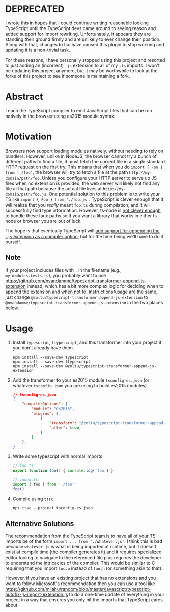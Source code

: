 # **DEPRECATED**
I wrote this in hopes that I could continue writing reasonable looking TypeScript until the TypeScript devs came around to seeing reason and added support for import rewriting.  Unfortunately, it appears they are standing their ground firmly and are unlikely to ever change their position.  Along with that, changes to tsc have caused this plugin to stop working and updating it is a non-trivial task.

For these reasons, I have personally stopped using this project and resorted to just adding an (incorrect) `.js` extension to all of my `.ts` imports.  I won't be updating this project anymore, but it may be worthwhile to look at the forks of this project to see if someone is maintaining a fork.

# Abstract
Teach the TypeScript compiler to emit JavaScript files that can be run natively in the browser using es2015 module syntax.

# Motivation
Browsers now support loading modules natively, without needing to rely on bundlers.  However, unlike in NodeJS, the browser cannot try a bunch of different paths to find a file, it must fetch the correct file in a single standard HTTP request on the first try.  This means that when you do `import { Foo } from './foo'`, the browser will try to fetch a file at the path `http://my-domain/path/foo`.  Unless you configure your HTTP server to serve up JS files when no extension is provided, the web server will likely not find any file at that path because the actual file lives  at `http://my-domain/path/foo.js`.  One potential solution to this problem is to write your TS like `import { Foo } from './foo.js'`.  TypeScript is clever enough that it will realize that you _really_ meant `foo.ts` during compilation, and it will successfully find type information.  However, ts-node is [not clever enough](https://github.com/TypeStrong/ts-node/issues/783) to handle these faux paths so if you want a library that works in either ts-node or browser you are out of luck.

The hope is that eventually TypeScript will [add support for appending the `.js` extension as a compiler option](https://github.com/microsoft/TypeScript/issues/16577), but for the time being we'll have to do it ourself.

## Note
If your project includes files with `.` in the filename (e.g., `my.modules.tests.ts`), you probably want to use https://github.com/nvandamme/typescript-transformer-append-js-extension instead, which has a bit more complex logic for deciding when to append the extension and when not to.  Instructions/usage are the same, just change `@zoltu/typescript-transformer-append-js-extension` to `@nvandamme/typescript-transformer-append-js-extension` in the two places below.

# Usage
1. Install `typescript`, `ttypescript`, and this transformer into your project if you don't already have them.
	```
	npm install --save-dev typescript
	npm install --save-dev ttypescript
	npm install --save-dev @zoltu/typescript-transformer-append-js-extension
	```
1. Add the transformer to your es2015 module `tsconfig-es.json` (or whatever `tsconfig.json` you are using to build es2015 modules)
	```json
	// tsconfig-es.json
	{
		"compilerOptions": {
			"module": "es2015",
			"plugins": [
				{
					"transform": "@zoltu/typescript-transformer-append-js-extension/output/index.js",
					"after": true,
				}
			]
		},
	}
	```
1. Write some typescript with normal imports
	```typescript
	// foo.ts
	export function foo() { console.log('foo') }
	```
	```typescript
	// index.ts
	import { foo } from './foo'
	foo()
	```
1. Compile using `ttsc`
	```
	npx ttsc --project tsconfig-es.json
	```

## Alternative Solutions

The recommendation from the TypeScript team is to have all of your TS imports be of the form `import ... from './whatever.js'`.  I think this is bad because `whatever.js` is what is being imported at runtime, but it doesn't exist at compile time (the compiler generates it) and it requires specialized editor tooling to navigate to the referenced file plus requires the developer to understand the intricacies of the compiler.  This would be similar to C requiring that you import `foo.o` instead of `foo.h` (or something akin to that).

However, if you have an existing project that has no extensions and you want to follow Microsoft's recommendation then you can use a tool like https://github.com/milahu/random/blob/master/javascript/typescript-autofix-js-import-extension.js to do a one-time update of everything in your project in a way that ensures you only hit the imports that TypeScript cares about.
